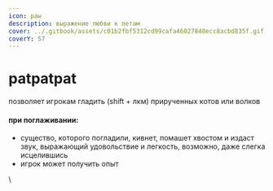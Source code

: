 ```yaml
---
icon: paw
description: выражение любви к петам
cover: ../.gitbook/assets/c01b2fbf5312cd99cafa46027848ecc8acbd835f.gif
coverY: 57
---
```


# patpatpat

позволяет игрокам гладить (shift + лкм) прирученных котов или волков

#### при поглаживании:

* существо, которого погладили, кивнет, помашет хвостом и издаст звук, выражающий удовольствие и легкость, возможно, даже слегка исцелившись
* игрок может получить опыт

\
